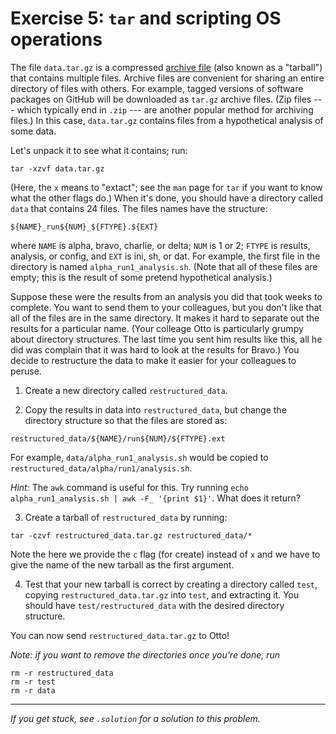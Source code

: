 # Exercise 5: `tar` and scripting OS operations

The file `data.tar.gz` is a compressed [archive file](https://en.wikipedia.org/wiki/Tar_(computing)) (also known as a "tarball") that contains multiple files. Archive files are convenient for sharing an entire directory of files with others. For example, tagged versions of software packages on GitHub will be downloaded as `tar.gz` archive files. (Zip files --- which typically end in `.zip` --- are another popular method for archiving files.) In this case, `data.tar.gz` contains files from a hypothetical analysis of some data.

Let's unpack it to see what it contains; run:
```
tar -xzvf data.tar.gz
```
(Here, the `x` means to "extact"; see the `man` page for `tar` if you want to know what the other flags do.) When it's done, you should have a directory called `data` that contains 24 files. The files names have the structure:
```
${NAME}_run${NUM}_${FTYPE}.${EXT}
```
where `NAME` is alpha, bravo, charlie, or delta; `NUM` is 1 or 2; `FTYPE` is results, analysis, or config, and `EXT` is ini, sh, or dat. For example, the first file in the directory is named `alpha_run1_analysis.sh`. (Note that all of these files are empty; this is the result of some pretend hypothetical analysis.)


Suppose these were the results from an analysis you did that took weeks to complete. You want to send them to your colleagues, but you don't like that all of the files are in the same directory. It makes it hard to separate out the results for a particular name. (Your colleage Otto is particularly grumpy about directory structures. The last time you sent him results like this, all he did was complain that it was hard to look at the results for Bravo.) You decide to restructure the data to make it easier for your colleagues to peruse.

1. Create a new directory called `restructured_data`.

2. Copy the results in data into `restructured_data`, but change the directory structure so that the files are stored as:
```
restructured_data/${NAME}/run${NUM}/${FTYPE}.ext
```
For example, `data/alpha_run1_analysis.sh` would be copied to `restructured_data/alpha/run1/analysis.sh`.

*Hint:* The `awk` command is useful for this. Try running `echo alpha_run1_analysis.sh | awk -F_ '{print $1}'`. What does it return?

3. Create a tarball of `restructured_data` by running:
```
tar -czvf restructured_data.tar.gz restructured_data/*
```
Note the here we provide the `c` flag (for create) instead of `x` and we have to give the name of the new tarball as the first argument.

4. Test that your new tarball is correct by creating a directory called `test`, copying `restructured_data.tar.gz` into `test`, and extracting it. You should have `test/restructured_data` with the desired directory structure.

You can now send `restructured_data.tar.gz` to Otto!

*Note: if you want to remove the directories once you're done, run*
```
rm -r restructured_data
rm -r test
rm -r data
```

-----

*If you get stuck, see `.solution` for a solution to this problem.*
